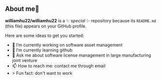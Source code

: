 ## About me👋


**williamhu22/williamhu22** is a ✨ _special_ ✨ repository because its `README.md` (this file) appears on your GitHub profile.

Here are some ideas to get you started:

- 🔭 I’m currently working on software asset management
- 🌱 I’m currently learning github
- 💬 Ask me about software license management in large manufacturing joint venture
- 📫 How to reach me: contact me through email
- ⚡ Fun fact: don't want to work

